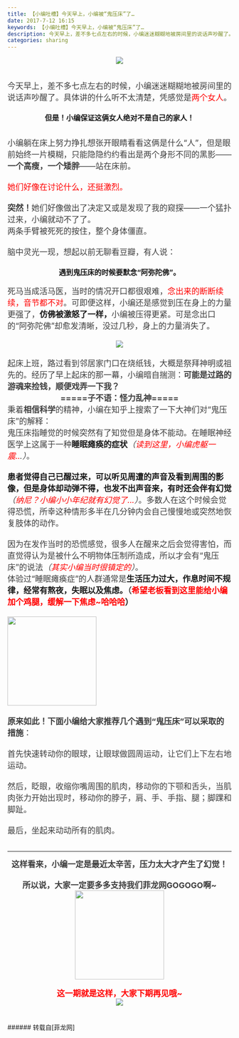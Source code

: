 ```yaml
---
title: 【小编吐槽】今天早上，小编被“鬼压床”了…
date: 2017-7-12 16:15
keywords: 【小编吐槽】今天早上，小编被“鬼压床”了…
description: 今天早上，差不多七点左右的时候，小编迷迷糊糊地被房间里的说话声吵醒了。具体讲的什么听不太清楚，凭感觉是两个女人。但是！小编保证这俩女人绝对不是自己的家人！小编躺在床上努力挣扎想张开眼睛看看这俩是什么“人”，但是眼前始终一片模糊，只能隐隐约约看出是两个身形不同的黑影——一个高瘦，一个矮胖——站在床前。 她们好像在讨论什么，还挺激烈。突然！她们好像做出了决定又或是发现了我的窥探——一个猛扑过来，小编就动不了了。 两条手臂被死死的按住，整个身体僵直。脑中灵光一现，想起以前无聊看豆瓣，有人说：遇到鬼压床的时候要默念“阿弥陀佛”。死马当成活马医，当时的情况开口都很艰难，念出来的断断续续，音节都不对。可即便这样，小编还是感觉到压在身上的力量更强了，仿佛被激怒了一样，小编被压得更紧。可是念出口的“阿弥陀佛”却愈发清晰，没过几秒，身上的力量消失了。 起床上班，路过看到邻居家门口在烧纸钱，大概是祭拜神明或祖先的。经历了早上起床的那一幕，小编暗自揣测：可能是过路的游魂来捡钱，顺便戏弄一下我？ =====子不语：怪力乱神===== 秉着相信科学的精神，小编在知乎上搜索了一下大神们对“鬼压床”的解释： 鬼压床指睡觉的时候突然有了知觉但是身体不能动。在睡眠神经医学上这属于一种睡眠瘫痪的症状（读到这里，小编虎躯一震...）。患者觉得自己已醒过来，可以听见周遭的声音及看到周围的影像，但是身体却动弹不得，也发不出声音来，有时还会伴有幻觉（纳尼？小编小小年纪就有幻觉了...）。多数人在这个时候会觉得恐慌，所幸这种情形多半在几分钟内会自己慢慢地或突然地恢复肢体的动作。因为在发作当时的恐慌感觉，很多人在醒来之后会觉得害怕，而直觉得认为是被什么不明物体压制所造成，所以才会有“鬼压床”的说法（其实小编当时很镇定的）。 体验过“睡眠瘫痪症”的人群通常是生活压力过大，作息时间不规律，经常有熬夜，失眠以及焦虑。（希望老板看到这里能给小编加个鸡腿，缓解一下焦虑~哈哈哈） 原来如此！下面小编给大家推荐几个遇到“鬼压床”可以采取的措施： 首先快速转动你的眼球，让眼球做圆周运动，让它们上下左右地运动。然后，眨眼，收缩你嘴周围的肌肉，移动你的下颚和舌头，当肌肉张力开始出现时，移动你的脖子，肩、手、手指、腿；脚踝和脚趾。最后，坐起来动动所有的肌肉。 这样看来，小编一定是最近太辛苦，压力太大才产生了幻觉！所以说，大家一定要多多支持我们菲龙网GOGOGO啊~这一期就是这样，大家下期再见哦~
categories: sharing
---
```

<td class="t_f" id="postmessage_789005">

<div align="center"><font style="color:rgb(62, 62, 62)"><font face="&amp;quot;"><font style="font-size:18px">

<img aid="586232" data-cf-modified-2bd988696ee57671f4919aae-="" file="data/attachment/forum/201707/12/161501uwzts1uwudhwtryt.jpg.thumb.jpg" id="aimg_586232" inpost="1" onclick="" onmouseover="" src="http://www.flw.ph/data/attachment/forum/201707/12/161501uwzts1uwudhwtryt.jpg" style="cursor:pointer" zoomfile="data/attachment/forum/201707/12/161501uwzts1uwudhwtryt.jpg"/>


</font></font></font></div><div align="center"><font style="color:rgb(62, 62, 62)"><font face="&amp;quot;"><font style="font-size:18px"><br/>
</font></font></font></div><div align="left"><font face="&amp;quot;"><font style="font-size:18px"><font color="#3e3e3e">今天早上，差不多七点左右的时候，小编迷迷糊糊地被房间里的说话声吵醒了。具体讲的什么听不太清楚，凭感觉是</font><font color="#ff0000">两个女人</font><font color="#3e3e3e">。</font></font></font></div><div align="left"><font face="&amp;quot;"><font style="font-size:18px"><font color="#3e3e3e"><br/>
</font></font></font></div><div align="center"><strong><font size="3">但是！小编保证这俩女人绝对不是自己的家人！</font></strong></div><br/>
<div align="left"><font style="color:rgb(62, 62, 62)"><font face="&amp;quot;"><font style="font-size:18px">小编躺在床上努力挣扎想张开眼睛看看这俩是什么“人”，但是眼前始终一片模糊，只能隐隐约约看出是两个身形不同的黑影——<strong>一个高瘦，一个矮胖</strong>——站在床前。</font></font></font></div><div align="left"><font style="color:rgb(62, 62, 62)"><font face="&amp;quot;"><font style="font-size:18px"><br/>
</font></font></font></div><div align="left"><font style="color:rgb(62, 62, 62)"><font face="&amp;quot;"><font style="font-size:18px"> </font></font></font></div><div align="left"><font face="&amp;quot;"><font style="font-size:18px"><font color="#ff0000">她们好像在讨论什么，还挺激烈。</font><br/>
</font></font></div><div align="left"><font style="color:rgb(62, 62, 62)"><font face="&amp;quot;"><font style="font-size:18px"><br/>
</font></font></font></div><div align="left"><font style="color:rgb(62, 62, 62)"><font face="&amp;quot;"><font style="font-size:18px"><strong>突然！</strong>她们好像做出了决定又或是发现了我的窥探——一个猛扑过来，小编就动不了了。</font></font></font></div><div align="left"><font style="color:rgb(62, 62, 62)"><font face="&amp;quot;"><font style="font-size:18px"> </font></font></font></div><div align="left"><font style="color:rgb(62, 62, 62)"><font face="&amp;quot;"><font style="font-size:18px">两条手臂被死死的按住，整个身体僵直。<br/>
</font></font></font></div><div align="left"><font style="color:rgb(62, 62, 62)"><font face="&amp;quot;"><font style="font-size:18px"><br/>
</font></font></font></div><div align="left"><font style="color:rgb(62, 62, 62)"><font face="&amp;quot;"><font style="font-size:18px">脑中灵光一现，想起以前无聊看豆瓣，有人说：</font></font></font></div><div align="left"><font style="color:rgb(62, 62, 62)"><font face="&amp;quot;"><font style="font-size:18px"><br/>
</font></font></font></div><div align="center"><strong><font size="3">遇到鬼压床的时候要默念“阿弥陀佛”。</font></strong></div><br/>
<div align="left"><font face="&amp;quot;"><font style="font-size:18px"><font color="#3e3e3e">死马当成活马医，当时的情况开口都很艰难，</font><font color="#ff0000">念出来的断断续续，音节都不对</font><font color="#3e3e3e">。可即便这样，小编还是感觉到压在身上的力量更强了，</font><strong>仿佛被激怒了一样，</strong><font color="#3e3e3e">小编被压得更紧。可是念出口的“阿弥陀佛”却愈发清晰，没过几秒，身上的力量消失了。</font></font></font></div><div align="left"><font style="color:rgb(62, 62, 62)"><font face="&amp;quot;"><font style="font-size:18px"><br/>
</font></font></font></div><div align="left"><font style="color:rgb(62, 62, 62)"><font face="&amp;quot;"><font style="font-size:18px"> </font></font></font></div><div align="center">

<img aid="586240" data-cf-modified-2bd988696ee57671f4919aae-="" file="data/attachment/forum/201707/12/162938qcslfl8b62akfaqk.png.thumb.jpg" id="aimg_586240" inpost="1" onclick="" onmouseover="" src="http://www.flw.ph/data/attachment/forum/201707/12/162938qcslfl8b62akfaqk.png" style="cursor:pointer" zoomfile="data/attachment/forum/201707/12/162938qcslfl8b62akfaqk.png"/>


</div><div align="left"><font style="color:rgb(62, 62, 62)"><font face="&amp;quot;"><font style="font-size:18px"><br/>
</font></font></font></div><div align="left"><font style="color:rgb(62, 62, 62)"><font face="&amp;quot;"><font style="font-size:18px">起床上班，路过看到邻居家门口在烧纸钱，大概是祭拜神明或祖先的。经历了早上起床的那一幕，小编暗自揣测：<strong>可能是过路的游魂来捡钱，顺便戏弄一下我？</strong></font></font></font></div><div align="left"><font style="color:rgb(62, 62, 62)"><font face="&amp;quot;"><font style="font-size:18px"> </font></font></font></div><div align="center"><font style="color:rgb(62, 62, 62)"><font face="&amp;quot;"><font style="font-size:18px"><strong>=====子不语：怪力乱神=====</strong></font></font></font></div><div align="left"><font style="color:rgb(62, 62, 62)"><font face="&amp;quot;"><font style="font-size:18px"> </font></font></font></div><div align="left"><font style="color:rgb(62, 62, 62)"><font face="&amp;quot;"><font style="font-size:18px">秉着<strong>相信科学</strong>的精神，小编在知乎上搜索了一下大神们对“鬼压床”的解释：</font></font></font></div><div align="left"><font style="color:rgb(62, 62, 62)"><font face="&amp;quot;"><font style="font-size:18px"> </font></font></font></div><div align="left"><font face="&amp;quot;"><font style="font-size:18px"><font color="#3e3e3e">鬼压床指睡觉的时候突然有了知觉但是身体不能动。在睡眠神经医学上这属于一种</font><strong>睡眠瘫痪的症状</strong><i><font color="#3e3e3e">（</font><font color="#ff0000">读到这里，小编虎躯一震..</font><font color="#3e3e3e">.）</font></i><font color="#3e3e3e">。</font></font></font></div><div align="left"><font style="color:rgb(62, 62, 62)"><font face="&amp;quot;"><font style="font-size:18px"><br/>
</font></font></font></div><div align="left"><font face="&amp;quot;"><font style="font-size:18px"><strong>患者觉得自己已醒过来，可以听见周遭的声音及看到周围的影像，但是身体却动弹不得，也发不出声音来，有时还会伴有幻觉</strong><i><font color="#3e3e3e">（</font><font color="#ff0000">纳尼？小编小小年纪就有幻觉了...</font><font color="#3e3e3e">）</font></i><font color="#3e3e3e">。多数人在这个时候会觉得恐慌，所幸这种情形多半在几分钟内会自己慢慢地或突然地恢复肢体的动作。</font></font></font></div><div align="left"><font style="color:rgb(62, 62, 62)"><font face="&amp;quot;"><font style="font-size:18px"><br/>
</font></font></font></div><div align="left"><font face="&amp;quot;"><font style="font-size:18px"><font color="#3e3e3e">因为在发作当时的恐慌感觉，很多人在醒来之后会觉得害怕，而直觉得认为是被什么不明物体压制所造成，所以才会有“鬼压床”的说法</font><i><font color="#3e3e3e">（</font><font color="#ff0000">其实小编当时很镇定的</font><font color="#3e3e3e">）</font></i><font color="#3e3e3e">。</font></font></font></div><div align="left"><font style="color:rgb(62, 62, 62)"><font face="&amp;quot;"><font style="font-size:18px"> </font></font></font></div><div align="left"><font face="&amp;quot;"><font style="font-size:18px"><font color="#3e3e3e">体验过“睡眠瘫痪症”的人群通常是</font><strong>生活压力过大，作息时间不规律，经常有熬夜，失眠以及焦虑。</strong><strong><font color="#3e3e3e">（</font><strong><font color="#ff0000">希望老板看到这里能给小编加个鸡腿，缓解一下焦虑~哈哈哈</font><strong>）</strong></strong></strong></font></font></div><div align="left"><font style="color:rgb(62, 62, 62)"><font face="&amp;quot;"><font style="font-size:18px"><br/>
</font></font></font></div><div align="left">

<img aid="586239" class="zoom" data-cf-modified-2bd988696ee57671f4919aae-="" file="data/attachment/forum/201707/12/162936temqyec2z22yymdc.gif" id="aimg_586239" inpost="1" onclick="" onmouseover="" src="http://www.flw.ph/data/attachment/forum/201707/12/162936temqyec2z22yymdc.gif" width="200" zoomfile="data/attachment/forum/201707/12/162936temqyec2z22yymdc.gif"/>


</div><div align="left"><font style="color:rgb(62, 62, 62)"><font face="&amp;quot;"><font style="font-size:18px"><br/>
</font></font></font></div><div align="left"><font style="color:rgb(62, 62, 62)"><font face="&amp;quot;"><font style="font-size:18px"> </font></font></font></div><div align="left"><font style="color:rgb(62, 62, 62)"><font face="&amp;quot;"><font style="font-size:18px"><strong>原来如此！下面小编给大家推荐几个遇到“鬼压床”可以采取的措施</strong>：</font></font></font></div><div align="left"><font style="color:rgb(62, 62, 62)"><font face="&amp;quot;"><font style="font-size:18px"><br/>
</font></font></font></div><div align="left"><font style="color:rgb(62, 62, 62)"><font face="&amp;quot;"><font style="font-size:18px"> </font></font></font></div><div align="left"><font style="color:rgb(62, 62, 62)"><font face="&amp;quot;"><font style="font-size:18px">首先快速转动你的眼球，让眼球做圆周运动，让它们上下左右地运动。</font></font></font></div><div align="left"><font style="color:rgb(62, 62, 62)"><font face="&amp;quot;"><font style="font-size:18px"><br/>
</font></font></font></div><div align="left"><font style="color:rgb(62, 62, 62)"><font face="&amp;quot;"><font style="font-size:18px">然后，眨眼，收缩你嘴周围的肌肉，移动你的下颚和舌头，当肌肉张力开始出现时，移动你的脖子，肩、手、手指、腿；脚踝和脚趾。</font></font></font></div><div align="left"><font style="color:rgb(62, 62, 62)"><font face="&amp;quot;"><font style="font-size:18px"><br/>
</font></font></font></div><div align="left"><font style="color:rgb(62, 62, 62)"><font face="&amp;quot;"><font style="font-size:18px">最后，坐起来动动所有的肌肉。</font></font></font></div><div align="left"><font style="color:rgb(62, 62, 62)"><font face="&amp;quot;"><font style="font-size:18px"><br/>
</font></font></font></div><div align="left"><font style="color:rgb(62, 62, 62)"><font face="&amp;quot;"><font style="font-size:18px"> </font></font></font></div><hr class="l"/><div align="center"><font style="color:rgb(62, 62, 62)"><font face="&amp;quot;"><font style="font-size:18px"><strong>这样看来，小编一定是最近太辛苦，压力太大才产生了幻觉！</strong></font></font></font></div><div align="left"><font style="color:rgb(62, 62, 62)"><font face="&amp;quot;"><font style="font-size:18px"><br/>
</font></font></font></div><div align="center"><font style="color:rgb(62, 62, 62)"><font face="&amp;quot;"><font style="font-size:18px"><strong>所以说，大家一定要多多支持我们菲龙网GOGOGO啊</strong><strong>~</strong></font></font></font>

<img aid="586238" class="zoom" data-cf-modified-2bd988696ee57671f4919aae-="" file="data/attachment/forum/201707/12/162934h95s56xx7qvtsupn.gif" id="aimg_586238" inpost="1" onclick="" onmouseover="" src="http://www.flw.ph/data/attachment/forum/201707/12/162934h95s56xx7qvtsupn.gif" width="200" zoomfile="data/attachment/forum/201707/12/162934h95s56xx7qvtsupn.gif"/>


</div><br/>
<div align="center"><font face="&amp;quot;"><font color="#ff0000"><font style="font-size:18px"><strong>这一期就是这样，大家下期再见哦~</strong></font></font></font></div><div align="center">

<img aid="586241" data-cf-modified-2bd988696ee57671f4919aae-="" file="data/attachment/forum/201707/12/162954wd5pesmq55zmpkph.png.thumb.jpg" id="aimg_586241" inpost="1" onclick="" onmouseover="" src="http://www.flw.ph/data/attachment/forum/201707/12/162954wd5pesmq55zmpkph.png" style="cursor:pointer" zoomfile="data/attachment/forum/201707/12/162954wd5pesmq55zmpkph.png"/>


</div><div align="left"><font style="color:rgb(62, 62, 62)"><font face="&amp;quot;"><font style="font-size:18px"><br/>
</font></font></font></div><br/>
</td>
###### 转载自[菲龙网]
